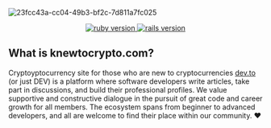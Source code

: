  ![23fcc43a-cc04-49b3-bf2c-7d811a7fc025](https://user-images.githubusercontent.com/19755484/44605256-a0e44100-a7b6-11e8-981c-7073ee2da268.png)

<p align="center">
  <a href="https://www.ruby-lang.org/en/">
    <img src="https://img.shields.io/badge/Rails-v5.1.6-yellow.svg" alt="ruby version"/>
  </a>
  <a href="http://rubyonrails.org/">
    <img src="https://img.shields.io/badge/Ruby-v2.5.1-yellow.svg" alt="rails version"/>
  </a>





## What is knewtocrypto.com?
Cryptoyptocurrency site for those who are new to cryptocurrencies
[dev.to](http://knewtocrypto.com) (or just DEV) is a platform where software developers write articles, take part in discussions, and build their professional profiles. We value supportive and constructive dialogue in the pursuit of great code and career growth for all members. The ecosystem spans from beginner to advanced developers, and all are welcome to find their place within our community. ❤️
